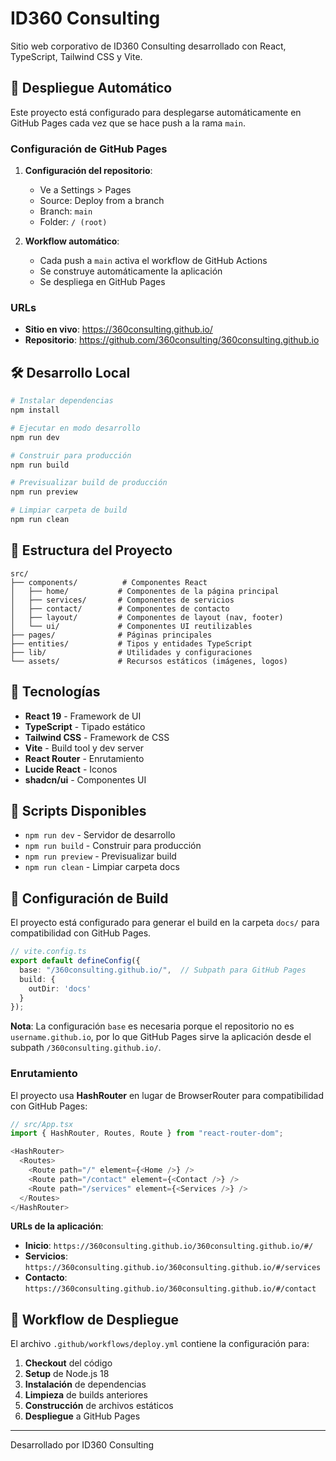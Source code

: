 # ID360 Consulting

Sitio web corporativo de ID360 Consulting desarrollado con React, TypeScript, Tailwind CSS y Vite.

## 🚀 Despliegue Automático

Este proyecto está configurado para desplegarse automáticamente en GitHub Pages cada vez que se hace push a la rama `main`.

### Configuración de GitHub Pages

1. **Configuración del repositorio**: 
   - Ve a Settings > Pages
   - Source: Deploy from a branch
   - Branch: `main`
   - Folder: `/ (root)`

2. **Workflow automático**:
   - Cada push a `main` activa el workflow de GitHub Actions
   - Se construye automáticamente la aplicación
   - Se despliega en GitHub Pages

### URLs
- **Sitio en vivo**: https://360consulting.github.io/
- **Repositorio**: https://github.com/360consulting/360consulting.github.io

## 🛠️ Desarrollo Local

```bash
# Instalar dependencias
npm install

# Ejecutar en modo desarrollo
npm run dev

# Construir para producción
npm run build

# Previsualizar build de producción
npm run preview

# Limpiar carpeta de build
npm run clean
```

## 📁 Estructura del Proyecto

```
src/
├── components/          # Componentes React
│   ├── home/           # Componentes de la página principal
│   ├── services/       # Componentes de servicios
│   ├── contact/        # Componentes de contacto
│   ├── layout/         # Componentes de layout (nav, footer)
│   └── ui/             # Componentes UI reutilizables
├── pages/              # Páginas principales
├── entities/           # Tipos y entidades TypeScript
├── lib/                # Utilidades y configuraciones
└── assets/             # Recursos estáticos (imágenes, logos)
```

## 🎨 Tecnologías

- **React 19** - Framework de UI
- **TypeScript** - Tipado estático
- **Tailwind CSS** - Framework de CSS
- **Vite** - Build tool y dev server
- **React Router** - Enrutamiento
- **Lucide React** - Iconos
- **shadcn/ui** - Componentes UI

## 📝 Scripts Disponibles

- `npm run dev` - Servidor de desarrollo
- `npm run build` - Construir para producción
- `npm run preview` - Previsualizar build
- `npm run clean` - Limpiar carpeta docs

## 🔧 Configuración de Build

El proyecto está configurado para generar el build en la carpeta `docs/` para compatibilidad con GitHub Pages.

```typescript
// vite.config.ts
export default defineConfig({
  base: "/360consulting.github.io/",  // Subpath para GitHub Pages
  build: {
    outDir: 'docs'
  }
});
```

**Nota**: La configuración `base` es necesaria porque el repositorio no es `username.github.io`, por lo que GitHub Pages sirve la aplicación desde el subpath `/360consulting.github.io/`.

### Enrutamiento

El proyecto usa **HashRouter** en lugar de BrowserRouter para compatibilidad con GitHub Pages:

```typescript
// src/App.tsx
import { HashRouter, Routes, Route } from "react-router-dom";

<HashRouter>
  <Routes>
    <Route path="/" element={<Home />} />
    <Route path="/contact" element={<Contact />} />
    <Route path="/services" element={<Services />} />
  </Routes>
</HashRouter>
```

**URLs de la aplicación**:
- **Inicio**: `https://360consulting.github.io/360consulting.github.io/#/`
- **Servicios**: `https://360consulting.github.io/360consulting.github.io/#/services`
- **Contacto**: `https://360consulting.github.io/360consulting.github.io/#/contact`

## 🚀 Workflow de Despliegue

El archivo `.github/workflows/deploy.yml` contiene la configuración para:

1. **Checkout** del código
2. **Setup** de Node.js 18
3. **Instalación** de dependencias
4. **Limpieza** de builds anteriores
5. **Construcción** de archivos estáticos
6. **Despliegue** a GitHub Pages

---

Desarrollado por ID360 Consulting 